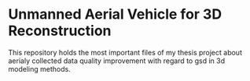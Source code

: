 # Unmanned Aerial Vehicle for 3D Reconstruction

This repository holds the most important files of my thesis project about aerialy collected data quality improvement with regard to gsd in 3d modeling methods.
